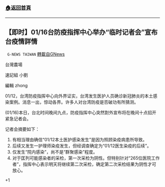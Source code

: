 ###  [:house:返回首頁](https://github.com/ourhimalayas/txt)
---

## 【即时】01/16台防疫指挥中心举办“临时记者会”宣布台疫情詳情
` G-NEWS TAIWAN` [轉載自GNews](https://gnews.org/zh-hans/758074/)

台灣農場

速記組 小劉

編輯 zhong

01/12，台湾防疫指挥中心向外界证实，台湾发生医护人员确诊新冠肺炎的本土感染案例。消息一出，惊动各界。许多人对台湾防疫是否破功有所猜测。

(01/16)本日，台北时间晚间九点，防疫指挥中心突然對外宣布将在晚间十点招开紧急记者会。

记者会摘要如下：

1. 有相当理由确信“01/12本土医护感染发生”是因为照顾染疫病患所导致。
2. 后续又发生一护理师染疫发生，但经调查确定为“01/12医生染疫的后续”。
3. 仅发生“院内感染”，尚不是“群聚感染”程度。
4. 对于匡列可能感染者的采检，第一次采检为阴性。但特别针对“265位医院工作者”，指挥中心表示明天将继续第二次采检，确定第二次采检结果为阴性才可放心。


+1
